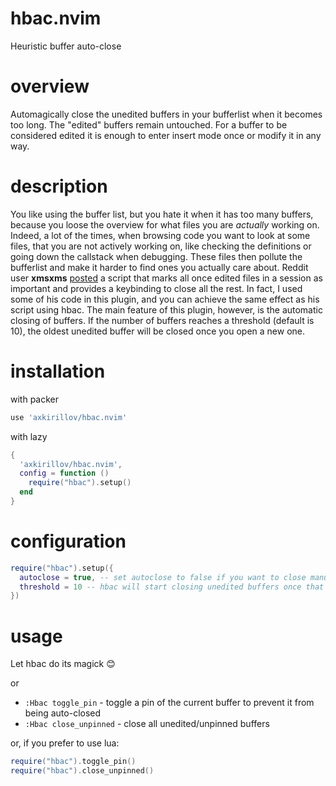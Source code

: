 # hbac.nvim
Heuristic buffer auto-close
# overview
Automagically close the unedited buffers in your bufferlist when it becomes too long. The "edited" buffers remain untouched. For a buffer to be considered edited it is enough to enter insert mode once or modify it in any way.

# description
You like using the buffer list, but you hate it when it has too many buffers, because you loose the overview for what files you are *actually* working on. Indeed, a lot of the times, when browsing code you want to look at some files, that you are not actively working on, like checking the definitions or going down the callstack when debugging. These files then pollute the bufferlist and make it harder to find ones you actually care about.
Reddit user **xmsxms** [posted](https://www.reddit.com/r/neovim/comments/12c4ad8/closing_unused_buffers/?utm_source=share&utm_medium=web2x&context=3) a script that marks all once edited files in a session as important and provides a keybinding to close all the rest. In fact, I used some of his code in this plugin, and you can achieve the same effect as his script using hbac.
The main feature of this plugin, however, is the automatic closing of buffers. If the number of buffers reaches a threshold (default is 10), the oldest unedited buffer will be closed once you open a new one.

# installation

with packer
```lua
use 'axkirillov/hbac.nvim'
```
with lazy
```lua	
{
  'axkirillov/hbac.nvim',
  config = function ()
    require("hbac").setup()
  end
}
```

# configuration
```lua
require("hbac").setup({
  autoclose = true, -- set autoclose to false if you want to close manually
  threshold = 10 -- hbac will start closing unedited buffers once that number is reached
})
```

# usage
Let hbac do its magick 😊

or

- `:Hbac toggle_pin` - toggle a pin of the current buffer to prevent it from being auto-closed
- `:Hbac close_unpinned` - close all unedited/unpinned buffers

or, if you prefer to use lua:

```lua
require("hbac").toggle_pin()
require("hbac").close_unpinned()
```
